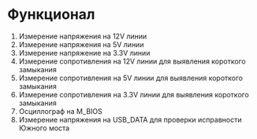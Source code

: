 # Функционал

1. Измерение напряжения на 12V линии
2. Измерение напряжения на 5V линии
3. Измерение напряжение на 3.3V линии
4. Измерение сопротивления на 12V линии для выявления короткого замыкания
5. Измерение сопротивления на 5V линии для выявления короткого замыкания
6. Измерение сопротивления на 3.3V линии для выявления короткого замыкания
7. Осциллограф на M_BIOS
8. Измерение напряжения на USB_DATA для проверки исправности Южного моста